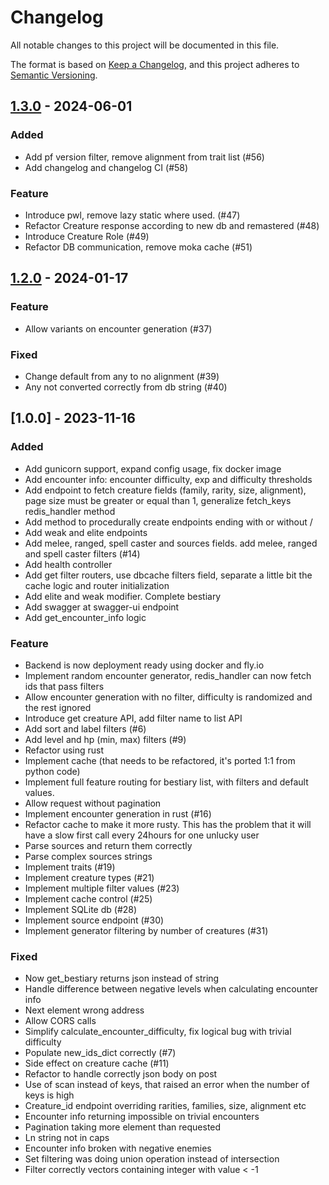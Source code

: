 # Changelog

All notable changes to this project will be documented in this file.

The format is based on [Keep a Changelog](https://keepachangelog.com/en/1.0.0/),
and this project adheres to [Semantic Versioning](https://semver.org/spec/v2.0.0.html).

## [1.3.0] - 2024-06-01

### Added

- Add pf version filter, remove alignment from trait list (#56)
- Add changelog and changelog CI (#58)

### Feature

- Introduce pwl, remove lazy static where used. (#47)
- Refactor Creature response according to new db and remastered (#48)
- Introduce Creature Role (#49)
- Refactor DB communication, remove moka cache (#51)

## [1.2.0] - 2024-01-17

### Feature

- Allow variants on encounter generation (#37)

### Fixed

- Change default from any to no alignment (#39)
- Any not converted correctly from db string (#40)

## [1.0.0] - 2023-11-16

### Added

- Add gunicorn support, expand config usage, fix docker image
- Add encounter info: encounter difficulty, exp and difficulty thresholds
- Add endpoint to fetch creature fields (family, rarity, size, alignment), page size must be greater or equal than 1, generalize fetch_keys redis_handler method
- Add method to procedurally create endpoints ending with or without /
- Add weak and elite endpoints
- Add melee, ranged, spell caster and sources fields. add melee, ranged and spell caster filters (#14)
- Add health controller
- Add get filter routers, use dbcache filters field, separate a little bit the cache logic and router initialization
- Add elite and weak modifier. Complete bestiary
- Add swagger at swagger-ui endpoint
- Add get_encounter_info logic

### Feature

- Backend is now deployment ready using docker and fly.io
- Implement random encounter generator, redis_handler can now fetch ids that pass filters
- Allow encounter generation with no filter, difficulty is randomized and the rest ignored
- Introduce get creature API, add filter name to list API
- Add sort and label filters  (#6)
- Add level and hp (min, max) filters (#9)
- Refactor using rust
- Implement cache (that needs to be refactored, it's ported 1:1 from python code)
- Implement full feature routing for bestiary list, with filters and default values.
- Allow request without pagination
- Implement encounter generation in rust (#16)
- Refactor cache to make it more rusty. This has the problem that it will have a slow first call every 24hours for one unlucky user
- Parse sources and return them correctly
- Parse complex sources strings
- Implement traits (#19)
- Implement creature types (#21)
- Implement multiple filter values (#23)
- Implement cache control (#25)
- Implement SQLite db (#28)
- Implement source endpoint (#30)
- Implement generator filtering by number of creatures (#31)

### Fixed

- Now get_bestiary returns json instead of string
- Handle difference between negative levels when calculating encounter info
- Next element wrong address
- Allow CORS calls
- Simplify calculate_encounter_difficulty, fix logical bug with trivial difficulty
- Populate new_ids_dict correctly (#7)
- Side effect on creature cache (#11)
- Refactor to handle correctly json body on post
- Use of scan instead of keys, that raised an error when the number of keys is high
- Creature_id endpoint overriding rarities, families, size, alignment etc
- Encounter info returning impossible on trivial encounters
- Pagination taking more element than requested
- Ln string not in caps
- Encounter info broken with negative enemies
- Set filtering was doing union operation instead of intersection
- Filter correctly vectors containing integer with value < -1

[1.3.0]: https://github.com/RakuJa/BYBE/compare/v1.2.0..v1.3.0
[1.2.0]: https://github.com/RakuJa/BYBE/compare/v1.0.0..v1.2.0

<!-- generated by git-cliff -->

